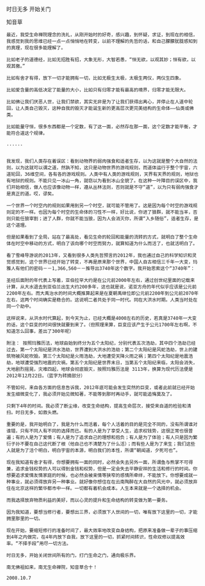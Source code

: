 时日无多 开始关门

知音草


    最近，我受生命禅院理念的洗礼，从刚开始时的好奇，感兴趣，到怀疑，求证，到现在的相信，我感觉到我的思维已经一点一点悄悄地在转变，以前不理解的先哲的话，和自己朦朦肬胧感知到的真理，现在很多能理解了。
   
    比如老子的道德经，比如无招胜有招，大象无形，大智若愚，“恒无欲，以观其妙；恒有欲，以观其徼。”

    比如有舍才有得，放下一切才能拥有一切，比如无极生太极，太极生两仪，两仪生四象。

    比如爱含量的高低决定了能量的大小，比如只有归零才能有最高的境界，归零才能无限大。

    比如佛让我们厌恶人世，让我们禁欲，其实无非是为了让我们获得出离心，并停止在人道中轮回，让人类自己毁灭，这种自我的毁灭才能诞生新的更高层次更完美结构的生命体——仙类或佛类。

    比如能量守恒，很多东西都是一个定数，有了这一面，必然存在那一面，这个定数才能平衡，才能符合道这个规律。

    ......


    我发现，我们人类存在着误区：看到动物界的弱肉强食和适者生存，以为这就是整个大自然的法则，以为这就可以谓之道，然孰不知，这只是动物世界的游戏规则，而道体运行于整个宇宙，六道轮回，36维空间，各有各的游戏规则。人类中有人类的游戏规则，天界有天界的规则，地狱也有地狱的规则。不能只见一冰山一角，就窃以为看到冰山全貌了。在这种一叶障目的误区中，我们开始相信，做人也应该像动物一样，遵从丛林法则，否则就是不守“道”，以为只有弱肉强食才是真正的道。哎，谬矣。

    一个世界一个时空内的规则如果用到另一个时空，就可能不管用了。这是因为每个时空的游戏规则定的不一样。也因为每个时空的生命体的习性不一样，好比说，你进了狼群，就不能当羊，否则只能任狼宰割；进了人群，你就不能当狼，因为人会消灭你，所谓“入乡随俗”，适者生存，是这个道理。

    但是如果看到了全局，站在了最高处，看见生命的轮回和能量的流转的方式，就明白了整个生命体在时空中移动的方式，明白了该向哪个时空而努力，就算知道为什么而活了，也就活明白了。

    看了雪峰导游说的2013年，又看到很多人类先哲预言的2012年，我也通过自己的科学知识和灵觉感觉到，这个世界已经开始了转变，不再是原来那个世界，中国人自古相信三千年一大变，玛雅人有他们的密码－－1,366,560－－推导出3740年这个数字。我开始思索这个“3740年”：

    圣经后面附的年代表上写着，亚伯拉罕大约是在公元前2000年左右，通过创世纪里面的记载来计算，从大水退去到亚伯兰出生大约200多年，这也就是说，诺亚方舟的年代似乎应该是公元前2200年左右。而大禹治水的时间大概推算起来是在夏朝禹继位即公元前2200年到公元前2070年左右，这两个时间确实是稳合的。这说明二者共处于同一时代。同在大洪水时期。人类当时处在同一个劫中。

    这样说来，从洪水时代算起，到今天为止，已经大概是4000左右的历史，若真是3740年一大变的话，这个巨变的时间很快就要到来了。（但照理来算，巨变应该产生于公元1700年左右啊，不知道怎么回事，差出了300年呢）

    附注： 按照玛雅历法，地球由始到终分为五个太阳纪，分别代表五次浩劫，其中四个浩劫已经过去，第一个太阳纪是洪水浩劫，世界遭到大洪水的浩劫；第二个太阳纪是风蛇浩劫，世上的建筑物被风蛇吹毁。第三个太阳纪是火雨浩劫，大地遭受天降火雨之祸；第四个太阳纪是地震浩 劫，地球遭受强烈地震的灾祸，第五个太阳纪是世界末日，当第五个太阳纪来临，太阳会消失，大地剧烈摇晃，灾难四起，地球会彻底毁灭，按照玛雅历法是 3113年，换算为现代历法便是2012年12月22日。（蓝字为转摘部分）

    不管如何，来自各方面的信息告诉我，2012年底可能会发生突然的巨变，或者此前就已经开始发生细微变化了，我必须开始见微知著，不能等到那时再动手，就可能追悔莫及了。

    只剩下4年的时间。我必须了断尘缘，改变生命结构，提高生命层次，接受来自道的检验和清扫。时日无多，如救头燃。

    重要的是，我开始明白了，我是为什么而活着，每个人活着的目的是完全不同的，没有所谓谁对谁错，只有不同人有不同的选择而已。有的人是为了享受人生，追求权钱势，这很正常也很普遍；有的人是为了爱情；有人是为了追求自己的理想和抱负；有人是为了体验；有人只是因为繁衍子孙不要在自己这代断了根（他自己也不清楚为了什么活）；而有些人是为了来生；我们这些人就是为了活个明白，明白宇宙的本源，明白我们的本性，所谓“朝闻道，夕死可也”。

    现在我知道有舍才有得，你想要拥有一面的同时，必然会失去另外一面，所谓鱼与熊掌不可得兼，追求金钱权势的人可以得到金钱和权势，但是一定会失去平静安祥的生活和修行的时间。你想要追求爱情友情家庭的时候，也必然会被亲情等狭窄的感情所牵绊，不能放下。你想要成就一种事业，就必须得放弃另一种事业。就好像你想住在在云南陶醉在大自然的风光中，就必须放弃住在北京这样的繁华都市中一样。一切都有着机会成本。人生本来就是一个选择的机会。

    而我选择放弃物质利益的美好，而以心灵的提升和生命结构的转变做为第一要务。

    因为我知道，要想当修行者，要想出三界，必须放下人世间的一切，唯有放下这里的一切，才能拥里那里的一切。

    现在开始，要缩短修行的准备时间了，最大效率地改变自身结构，把原来准备做一辈子的事压缩到4年之内做完，在4年内放下自我，放下这里的一切，抓紧时间转识，性命双修以提高效率。“不择手段”用尽一切方法。

    时日无多，开始关闭世间所有的门，打门生命之门，通向极乐界。

    南无佛祖如来，南无生命禅院，知音草合十！

    2008.10.7



